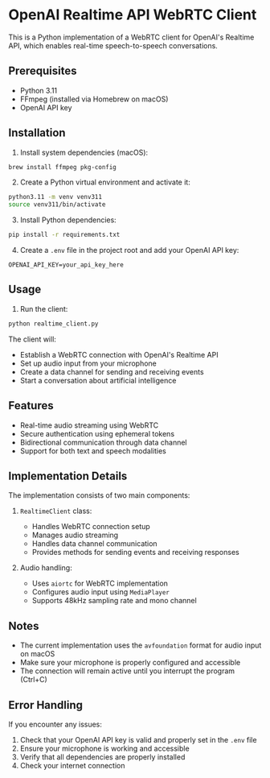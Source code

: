 # OpenAI Realtime API WebRTC Client

This is a Python implementation of a WebRTC client for OpenAI's Realtime API, which enables real-time speech-to-speech conversations.

## Prerequisites

- Python 3.11
- FFmpeg (installed via Homebrew on macOS)
- OpenAI API key

## Installation

1. Install system dependencies (macOS):
```bash
brew install ffmpeg pkg-config
```

2. Create a Python virtual environment and activate it:
```bash
python3.11 -m venv venv311
source venv311/bin/activate
```

3. Install Python dependencies:
```bash
pip install -r requirements.txt
```

4. Create a `.env` file in the project root and add your OpenAI API key:
```
OPENAI_API_KEY=your_api_key_here
```

## Usage

1. Run the client:
```bash
python realtime_client.py
```

The client will:
- Establish a WebRTC connection with OpenAI's Realtime API
- Set up audio input from your microphone
- Create a data channel for sending and receiving events
- Start a conversation about artificial intelligence

## Features

- Real-time audio streaming using WebRTC
- Secure authentication using ephemeral tokens
- Bidirectional communication through data channel
- Support for both text and speech modalities

## Implementation Details

The implementation consists of two main components:

1. `RealtimeClient` class:
   - Handles WebRTC connection setup
   - Manages audio streaming
   - Handles data channel communication
   - Provides methods for sending events and receiving responses

2. Audio handling:
   - Uses `aiortc` for WebRTC implementation
   - Configures audio input using `MediaPlayer`
   - Supports 48kHz sampling rate and mono channel

## Notes

- The current implementation uses the `avfoundation` format for audio input on macOS
- Make sure your microphone is properly configured and accessible
- The connection will remain active until you interrupt the program (Ctrl+C)

## Error Handling

If you encounter any issues:
1. Check that your OpenAI API key is valid and properly set in the `.env` file
2. Ensure your microphone is working and accessible
3. Verify that all dependencies are properly installed
4. Check your internet connection 